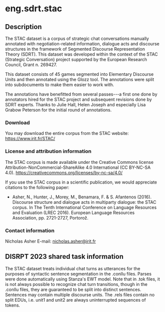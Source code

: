 # eng.sdrt.stac

## Description

The STAC dataset is a corpus of strategic chat conversations manually annotated with negotiation-related information, dialogue acts and discourse structures in the framework of Segmented Discourse Representation Theory (SDRT).  This dataset was developed within the context of the STAC (Strategic Conversation) project supported by the European Research Council, Grant n. 269427.

This dataset consists of 45 games segmented into Elementary Discourse Units and then annotated using the Glozz tool.  The annotations were split into subdocuments to make them easier to work with.  

The annotations have benefitted from several passes---a first one done by annotators hired for the STAC project and subsequent revisions done by SDRT experts.  Thanks to Julie Hall, Helen Joseph and especially Lisa Grabow Peterson for the initial round of annotations.  

### Download

You may download the entire corpus from the STAC website:
https://www.irit.fr/STAC/


### License and attribution information

The STAC corpus is made available under the Creative Commons license Attribution-NonCommercial-ShareAlike 4.0 International (CC BY-NC-SA 4.0).
https://creativecommons.org/licenses/by-nc-sa/4.0/

If you use the STAC corpus in a scientific publication, we would appreciate citations to the following paper:
* Asher, N., Hunter, J., Morey, M., Benamara, F. & S. Afantenos (2016). Discourse structure and dialogue acts in multiparty dialogue: the STAC corpus. In The Tenth International Conference on Language Resources and Evaluation (LREC 2016). European Language Resources Association, pp. 2721-2727, Portorož.

### Contact information

Nicholas Asher
E-mail: nicholas.asher@irit.fr

## DISRPT 2023 shared task information

The STAC dataset treats individual chat turns as utterances for the purposes of syntactic sentence segmentation in the .conllu files. Parses were done automatically using Stanza's EWT model. Note that in .tok files, it is not always possible to recognize chat turn transitions, though in the .conllu files, they are guaranteed to be split into distinct sentences. Sentences may contain multiple discourse units. The .rels files contain no split EDUs, i.e. unit1 and unit2 are always uninterrupted sequences of tokens.
